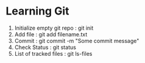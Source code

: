 # Learning Git

1. Initialize empty git repo : git init
2. Add file : git add filename.txt
3. Commit : git commit -m "Some commit message"
4. Check Status : git status
5. List of tracked files : git ls-files

